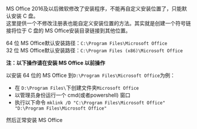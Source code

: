 MS Office 2016及以后微软修改了安装程序，不能再自定义安装位置了，只能默认安装 C 盘。<br>
这里提供一个不修改注册表也能自定义安装位置的方法。其实就是创建一个符号链接将位于 C 盘的 MS Office安装目录链接到其他位置。

64 位 MS Office默认安装路径：`C:\Program Files\Microsoft Office` <br>
32 位 MS Office默认安装路径：`C:\Program Files (x86)\Microsoft Office`

**注：以下操作请在安装 MS Office 以前操作**

以安装 64 位的 MS Office 到`D:\Program Files\Microsoft Office`为例：
+ 在 `D:\Program Files\`下创建文件夹`Microsoft Office`
+ 以管理员身份运行一个 cmd(或者powershell) 窗口
+ 执行以下命令 `mklink /D "C:\Program Files\Microsoft Office" "D:\Program Files\Microsoft Office"`

然后正常安装 MS Office
